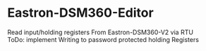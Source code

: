 # Eastron-DSM360-Editor
Read input/holding registers From Eastron-DSM360-V2 via RTU  
ToDo: implement Writing to password protected holding Registers
